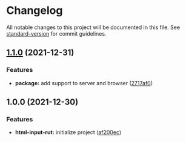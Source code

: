 # Changelog

All notable changes to this project will be documented in this file. See [standard-version](https://github.com/conventional-changelog/standard-version) for commit guidelines.

## [1.1.0](https://github.com/JonDotsoy/html-input-rut/compare/v1.0.0...v1.1.0) (2021-12-31)


### Features

* **package:** add support to server and browser ([2717af0](https://github.com/JonDotsoy/html-input-rut/commit/2717af0bc75a94c1b1b5cbdca01b460e9b625aa4))

## 1.0.0 (2021-12-30)


### Features

* **html-input-rut:** initialize project ([af200ec](https://github.com/JonDotsoy/html-input-rut/commit/af200ecf78ddac531a3b42a11b0fc4f72f72a56a))
